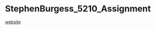 # StephenBurgess_5210_Assignment
[website](https://30017128.github.io/StephenBurgess_5210_Assignment/)
